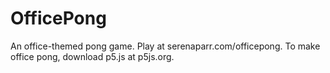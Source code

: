# OfficePong
An office-themed pong game. Play at serenaparr.com/officepong. To make office pong, download p5.js at p5js.org.

